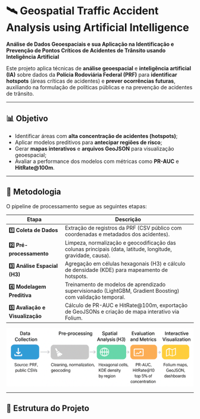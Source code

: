 # 🛰️ Geospatial Traffic Accident Analysis using Artificial Intelligence

**Análise de Dados Geoespaciais e sua Aplicação na Identificação e Prevenção de Pontos Críticos de Acidentes de Trânsito usando Inteligência Artificial**

Este projeto aplica técnicas de **análise geoespacial** e **inteligência artificial (IA)** sobre dados da **Polícia Rodoviária Federal (PRF)** para **identificar hotspots** (áreas críticas de acidentes) e **prever ocorrências futuras**, auxiliando na formulação de políticas públicas e na prevenção de acidentes de trânsito.

---

## 📊 Objetivo

- Identificar áreas com **alta concentração de acidentes (hotspots)**;  
- Aplicar modelos preditivos para **antecipar regiões de risco**;  
- Gerar **mapas interativos** e **arquivos GeoJSON** para visualização geoespacial;  
- Avaliar a performance dos modelos com métricas como **PR-AUC** e **HitRate@100m**.  

---

## 🧠 Metodologia

O pipeline de processamento segue as seguintes etapas:

| Etapa | Descrição |
|-------|------------|
| **1️⃣ Coleta de Dados** | Extração de registros da PRF (CSV público com coordenadas e metadados dos acidentes). |
| **2️⃣ Pré-processamento** | Limpeza, normalização e geocodificação das colunas principais (data, latitude, longitude, gravidade, causa). |
| **3️⃣ Análise Espacial (H3)** | Agregação em células hexagonais (H3) e cálculo de densidade (KDE) para mapeamento de hotspots. |
| **4️⃣ Modelagem Preditiva** | Treinamento de modelos de aprendizado supervisionado (LightGBM, Gradient Boosting) com validação temporal. |
| **5️⃣ Avaliação e Visualização** | Cálculo de PR-AUC e HitRate@100m, exportação de GeoJSONs e criação de mapa interativo via Folium. |

![Pipeline](img_pipeline.png)

---

## 🧩 Estrutura do Projeto

